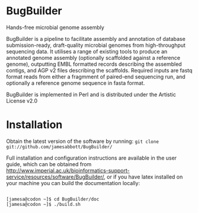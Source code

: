 BugBuilder
==========

Hands-free microbial genome assembly

BugBuilder is a pipeline to facilitate assembly and annotation of database submission-ready,
draft-quality microbial genomes from high-throughput sequencing data. It utilises a range of
existing tools to produce an annotated genome assembly (optionally scaffolded against a reference
genome), outputting EMBL formatted records describing the assembled contigs, and AGP v2 files
describing the scaffolds. Required inputs are fastq format reads from either a fragmment of 
paired-end sequencing run, and optionally a reference genome sequence in fasta format.

BugBuilder is implemented in Perl and is distributed under the Artistic License v2.0

Installation
============

Obtain the latest version of the software by running:
<code>git clone git://github.com/jamesabbott/BugBuilder/</code>

Full installation and configuration instructions are available in the user guide, which can be
obtained from http://www.imperial.ac.uk/bioinformatics-support-service/resources/software/BugBuilder/, or if you have
latex installed on your machine you can build the documentation locally:

<code>
[jamesa@codon ~]$ cd BugBuilder/doc
[jamesa@codon ~]$ ./build.sh
</code>



